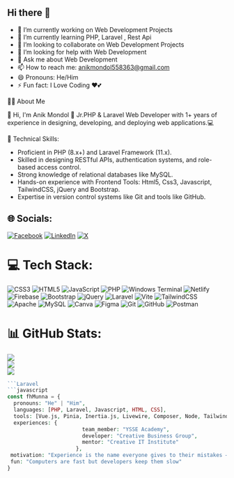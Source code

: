 ## Hi there 👋
- 🔭 I’m currently working on Web Development Projects
- 🌱 I’m currently learning PHP, Laravel , Rest Api
- 👯 I’m looking to collaborate on Web Development Projects
- 🤔 I’m looking for help with Web Development
- 💬 Ask me about Web Development
- 📫 How to reach me: anikmondol558363@gmail.com
- 😄 Pronouns: He/Him
- ⚡ Fun fact: I Love Coding ❤️💕

🧑‍💻 About Me

👋 Hi, I'm Anik Mondol 🚀 Jr.PHP & Laravel Web Developer with 1+ years of experience in designing, developing, and deploying web applications.💻

🔧 Technical Skills:

- Proficient in PHP (8.x+) and Laravel Framework (11.x).
- Skilled in designing RESTful APIs, authentication systems, and role-based access control.
- Strong knowledge of relational databases like MySQL.
- Hands-on experience with Frontend Tools: Html5, Css3, Javascript, TailwindCSS, jQuery and Bootstrap.
- Expertise in version control systems like Git and tools like GitHub.



## 🌐 Socials:
[![Facebook](https://img.shields.io/badge/Facebook-%231877F2.svg?logo=Facebook&logoColor=white)](https://facebook.com/profile.php?id=61550480083100) [![LinkedIn](https://img.shields.io/badge/LinkedIn-%230077B5.svg?logo=linkedin&logoColor=white)](https://linkedin.com/in/anik-mondal-93710130a) [![X](https://img.shields.io/badge/X-black.svg?logo=X&logoColor=white)](https://x.com/Anik660712) 

# 💻 Tech Stack:
![CSS3](https://img.shields.io/badge/css3-%231572B6.svg?style=for-the-badge&logo=css3&logoColor=white) ![HTML5](https://img.shields.io/badge/html5-%23E34F26.svg?style=for-the-badge&logo=html5&logoColor=white) ![JavaScript](https://img.shields.io/badge/javascript-%23323330.svg?style=for-the-badge&logo=javascript&logoColor=%23F7DF1E) ![PHP](https://img.shields.io/badge/php-%23777BB4.svg?style=for-the-badge&logo=php&logoColor=white) ![Windows Terminal](https://img.shields.io/badge/Windows%20Terminal-%234D4D4D.svg?style=for-the-badge&logo=windows-terminal&logoColor=white) ![Netlify](https://img.shields.io/badge/netlify-%23000000.svg?style=for-the-badge&logo=netlify&logoColor=#00C7B7) ![Firebase](https://img.shields.io/badge/firebase-%23039BE5.svg?style=for-the-badge&logo=firebase) ![Bootstrap](https://img.shields.io/badge/bootstrap-%238511FA.svg?style=for-the-badge&logo=bootstrap&logoColor=white) ![jQuery](https://img.shields.io/badge/jquery-%230769AD.svg?style=for-the-badge&logo=jquery&logoColor=white) ![Laravel](https://img.shields.io/badge/laravel-%23FF2D20.svg?style=for-the-badge&logo=laravel&logoColor=white) ![Vite](https://img.shields.io/badge/vite-%23646CFF.svg?style=for-the-badge&logo=vite&logoColor=white) ![TailwindCSS](https://img.shields.io/badge/tailwindcss-%2338B2AC.svg?style=for-the-badge&logo=tailwind-css&logoColor=white) ![Apache](https://img.shields.io/badge/apache-%23D42029.svg?style=for-the-badge&logo=apache&logoColor=white) ![MySQL](https://img.shields.io/badge/mysql-4479A1.svg?style=for-the-badge&logo=mysql&logoColor=white) ![Canva](https://img.shields.io/badge/Canva-%2300C4CC.svg?style=for-the-badge&logo=Canva&logoColor=white) ![Figma](https://img.shields.io/badge/figma-%23F24E1E.svg?style=for-the-badge&logo=figma&logoColor=white) ![Git](https://img.shields.io/badge/git-%23F05033.svg?style=for-the-badge&logo=git&logoColor=white) ![GitHub](https://img.shields.io/badge/github-%23121011.svg?style=for-the-badge&logo=github&logoColor=white) ![Postman](https://img.shields.io/badge/Postman-FF6C37?style=for-the-badge&logo=postman&logoColor=white)
# 📊 GitHub Stats:
![](https://github-readme-stats.vercel.app/api?username=anikmondol&theme=dark&hide_border=false&include_all_commits=false&count_private=false)<br/>
![](https://github-readme-streak-stats.herokuapp.com/?user=anikmondol&theme=dark&hide_border=false)<br/>
![](https://github-readme-stats.vercel.app/api/top-langs/?username=anikmondol&theme=dark&hide_border=false&include_all_commits=false&count_private=false&layout=compact)

```PHP
```Laravel
```javascript
const fhMunna = {
  pronouns: "He" | "Him",
  languages: [PHP, Laravel, Javascript, HTML, CSS],
  tools: [Vue.js, Pinia, Inertia.js, Livewire, Composer, Node, Tailwind, Bootstrap],
  experiences: {
                        team_member: "YSSE Academy",
                        developer: "Creative Business Group",
                        mentor: "Creative IT Institute"
                      },
 motivation: "Experience is the name everyone gives to their mistakes – Oscar Wilde"
 fun: "Computers are fast but developers keep them slow"
}

